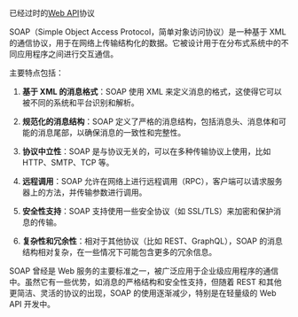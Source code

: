 已经过时的[Web API](Web%20API.md)协议

SOAP（Simple Object Access Protocol，简单对象访问协议）是一种基于 XML 的通信协议，用于在网络上传输结构化的数据。它被设计用于在分布式系统中的不同应用程序之间进行交互通信。

主要特点包括：

1. **基于 XML 的消息格式**：SOAP 使用 XML 来定义消息的格式，这使得它可以被不同的系统和平台识别和解析。

2. **规范化的消息结构**：SOAP 定义了严格的消息结构，包括消息头、消息体和可能的消息尾部，以确保消息的一致性和完整性。

3. **协议中立性**：SOAP 是与协议无关的，可以在多种传输协议上使用，比如 HTTP、SMTP、TCP 等。

4. **远程调用**：SOAP 允许在网络上进行远程调用（RPC），客户端可以请求服务器上的方法，并传输参数进行调用。

5. **安全性支持**：SOAP 支持使用一些安全协议（如 SSL/TLS）来加密和保护消息的传输。

6. **复杂性和冗余性**：相对于其他协议（比如 REST、GraphQL），SOAP 的消息结构相对复杂，在一些情况下可能包含更多的冗余信息。

SOAP 曾经是 Web 服务的主要标准之一，被广泛应用于企业级应用程序的通信中。虽然它有一些优势，如消息的严格结构和安全性支持，但随着 REST 和其他更简洁、灵活的协议的出现，SOAP 的使用逐渐减少，特别是在轻量级的 Web API 开发中。